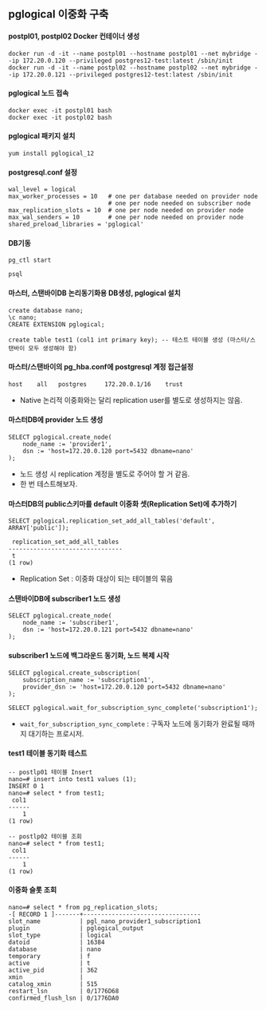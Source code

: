 ## pglogical 이중화 구축

#### postpl01, postpl02 Docker 컨테이너 생성
```
docker run -d -it --name postpl01 --hostname postpl01 --net mybridge --ip 172.20.0.120 --privileged postgres12-test:latest /sbin/init
docker run -d -it --name postpl02 --hostname postpl02 --net mybridge --ip 172.20.0.121 --privileged postgres12-test:latest /sbin/init
```

#### pglogical 노드 접속
```
docker exec -it postpl01 bash
docker exec -it postpl02 bash
```


#### pglogical 패키지 설치
```
yum install pglogical_12
```

#### postgresql.conf 설정
```
wal_level = logical
max_worker_processes = 10   # one per database needed on provider node
                            # one per node needed on subscriber node
max_replication_slots = 10  # one per node needed on provider node
max_wal_senders = 10        # one per node needed on provider node
shared_preload_libraries = 'pglogical'
```

#### DB기동
```
pg_ctl start

psql
```

#### 마스터, 스탠바이DB 논리동기화용 DB생성, pglogical 설치
```
create database nano;
\c nano;
CREATE EXTENSION pglogical;

create table test1 (col1 int primary key); -- 테스트 테이블 생성 (마스터/스탠바이 모두 생성해야 함)
```

#### 마스터/스탠바이의 pg_hba.conf에 postgresql 계정 접근설정
```
host    all   postgres     172.20.0.1/16    trust
```
- Native 논리적 이중화와는 달리 replication user를 별도로 생성하지는 않음.


#### 마스터DB에 provider 노드 생성
```
SELECT pglogical.create_node(
    node_name := 'provider1',
    dsn := 'host=172.20.0.120 port=5432 dbname=nano'
);
```
- 노드 생성 시 replication 계정을 별도로 주어야 할 거 같음.
- 한 번 테스트해보자.

#### 마스터DB의 public스키마를 default 이중화 셋(Replication Set)에 추가하기
```
SELECT pglogical.replication_set_add_all_tables('default', ARRAY['public']);

 replication_set_add_all_tables
--------------------------------
 t
(1 row)
```
- Replication Set : 이중화 대상이 되는 테이블의 묶음

#### 스탠바이DB에 subscriber1 노드 생성
```
SELECT pglogical.create_node(
    node_name := 'subscriber1',
    dsn := 'host=172.20.0.121 port=5432 dbname=nano'
);
```

#### subscriber1 노드에 백그라운드 동기화, 노드 복제 시작
```
SELECT pglogical.create_subscription(
    subscription_name := 'subscription1',
    provider_dsn := 'host=172.20.0.120 port=5432 dbname=nano'
);

SELECT pglogical.wait_for_subscription_sync_complete('subscription1');
```
- `wait_for_subscription_sync_complete` : 구독자 노드에 동기화가 완료될 때까지 대기하는 프로시저.

#### test1 테이블 동기화 테스트
```
-- postlp01 테이블 Insert
nano=# insert into test1 values (1);
INSERT 0 1
nano=# select * from test1;
 col1
------
    1
(1 row)

-- postlp02 테이블 조회
nano=# select * from test1;
 col1
------
    1
(1 row)

```

#### 이중화 슬롯 조회
```
nano=# select * from pg_replication_slots;
-[ RECORD 1 ]-------+---------------------------------
slot_name           | pgl_nano_provider1_subscription1
plugin              | pglogical_output
slot_type           | logical
datoid              | 16384
database            | nano
temporary           | f
active              | t
active_pid          | 362
xmin                |
catalog_xmin        | 515
restart_lsn         | 0/1776D68
confirmed_flush_lsn | 0/1776DA0
```

